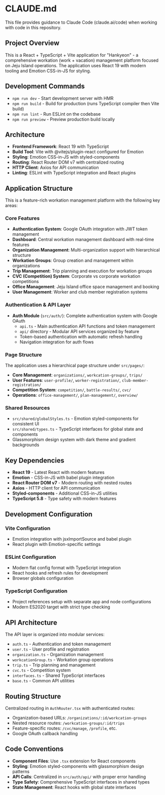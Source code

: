 # CLAUDE.md

This file provides guidance to Claude Code (claude.ai/code) when working with code in this repository.

## Project Overview

This is a React + TypeScript + Vite application for "Hankyeon" - a comprehensive workation (work + vacation) management platform focused on Jeju Island operations. The application uses React 19 with modern tooling and Emotion CSS-in-JS for styling.

## Development Commands

- `npm run dev` - Start development server with HMR
- `npm run build` - Build for production (runs TypeScript compiler then Vite build)
- `npm run lint` - Run ESLint on the codebase
- `npm run preview` - Preview production build locally

## Architecture

- **Frontend Framework**: React 19 with TypeScript
- **Build Tool**: Vite with @vitejs/plugin-react configured for Emotion
- **Styling**: Emotion CSS-in-JS with styled-components
- **Routing**: React Router DOM v7 with centralized routing
- **HTTP Client**: Axios for API communication
- **Linting**: ESLint with TypeScript integration and React plugins

## Application Structure

This is a feature-rich workation management platform with the following key areas:

### Core Features
- **Authentication System**: Google OAuth integration with JWT token management
- **Dashboard**: Central workation management dashboard with real-time features
- **Organization Management**: Multi-organization support with hierarchical structure
- **Workation Groups**: Group creation and management within organizations
- **Trip Management**: Trip planning and execution for workation groups
- **CVC (Competition) System**: Corporate vs corporate workation competitions
- **Office Management**: Jeju Island office space management and booking
- **User Management**: Worker and club member registration systems

### Authentication & API Layer

- **Auth Module** (`src/auth/`): Complete authentication system with Google OAuth
  - `api.ts` - Main authentication API functions and token management
  - `api/` directory - Modular API services organized by feature
  - Token-based authentication with automatic refresh handling
  - Navigation integration for auth flows

### Page Structure

The application uses a hierarchical page structure under `src/pages/`:

- **Core Management**: `organizations/`, `workcation-groups/`, `trips/`
- **User Features**: `user-profile/`, `worker-registration/`, `club-member-registration/`
- **Competition System**: `competition/`, `battle-results/`, `cvc/`
- **Operations**: `office-management/`, `plan-management/`, `overview/`

### Shared Resources

- `src/shared/globalStyles.ts` - Emotion styled-components for consistent UI
- `src/shared/types.ts` - TypeScript interfaces for global state and components
- Glassmorphism design system with dark theme and gradient backgrounds

## Key Dependencies

- **React 19** - Latest React with modern features
- **Emotion** - CSS-in-JS with babel plugin integration
- **React Router DOM v7** - Modern routing with nested routes
- **Axios** - HTTP client for API communication
- **Styled-components** - Additional CSS-in-JS utilities
- **TypeScript 5.8** - Type safety with modern features

## Development Configuration

### Vite Configuration
- Emotion integration with jsxImportSource and babel plugin
- React plugin with Emotion-specific settings

### ESLint Configuration
- Modern flat config format with TypeScript integration
- React hooks and refresh rules for development
- Browser globals configuration

### TypeScript Configuration
- Project references setup with separate app and node configurations
- Modern ES2020 target with strict type checking

## API Architecture

The API layer is organized into modular services:
- `auth.ts` - Authentication and token management
- `user.ts` - User profile and registration
- `organization.ts` - Organization management
- `workcationGroup.ts` - Workation group operations
- `trip.ts` - Trip planning and management
- `cvc.ts` - Competition system
- `interfaces.ts` - Shared TypeScript interfaces
- `base.ts` - Common API utilities

## Routing Structure

Centralized routing in `AuthRouter.tsx` with authenticated routes:
- Organization-based URLs: `/organizations/:id/workcation-groups`
- Nested resource routes: `/workcation-groups/:id/trips`
- Feature-specific routes: `/cvc/manage`, `/profile`, etc.
- Google OAuth callback handling

## Code Conventions

- **Component Files**: Use `.tsx` extension for React components
- **Styling**: Emotion styled-components with glassmorphism design patterns
- **API Calls**: Centralized in `src/auth/api/` with proper error handling
- **Type Safety**: Comprehensive TypeScript interfaces in shared types
- **State Management**: React hooks with global state interfaces